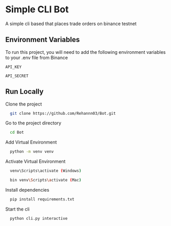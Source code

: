 
# Simple CLI Bot

A simple cli based that places trade orders on binance testnet




## Environment Variables

To run this project, you will need to add the following environment variables to your .env file from Binance

`API_KEY`

`API_SECRET`


## Run Locally

Clone the project

```bash
  git clone https://github.com/Rehannn03/Bot.git
```

Go to the project directory

```bash
  cd Bot
```

Add Virtual Environment
```bash
  python -m venv venv
```

Activate Virtual Environment
```bash
  venv\Scripts\activate (Windows)

  bin venv\Scripts\activate (Mac)
```

Install dependencies

```bash
  pip install requirements.txt
```

Start the cli

```bash
  python cli.py interactive
```

